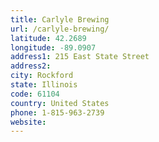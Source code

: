 ```yaml
---
title: Carlyle Brewing
url: /carlyle-brewing/
latitude: 42.2689
longitude: -89.0907
address1: 215 East State Street
address2: 
city: Rockford
state: Illinois
code: 61104
country: United States
phone: 1-815-963-2739
website: 
---
```


